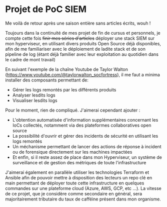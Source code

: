 # Projet de PoC SIEM

Me voilà de retour après une saison entière sans articles écrits, wouh !

Toujours dans la continuité de mes projet de fin de cursus et personnels, je compte cette fois ~~finir mes séries d'articles~~ déployer une stack SIEM sur mon hyperviseur, en utilisant divers produits Open Source déjà disponibles, afin de me familiariser avec le déploiement de ladite stack et de son pipeline de log (étant déjà familier avec leur exploitation au quotidien dans le cadre de mont travail)

En suivant l'exemple de la chaîne Youtube de Taylor Walton (https://www.youtube.com/@taylorwalton_socfortress), il me faut a minima installer des composants permettant de:

*	Gérer les logs remontés par les différents produits
*	Analyser lesdits logs
*	Visualiser lesdits logs 

Pour le moment, rien de compliqué. J'aimerai cependant ajouter  :

*	L'obtention automatisée d'information supplémentaires concernant les IoCs collectés, notamment via des plateformes collaboratives open source
*	La possibilité d'ouvrir et gérer des incidents de sécurité en utilisant les logs remontés
*	Un méchanisme permettant de lancer des actions de réponse à incident ou de forensique directement sur les machines impactées
*	Et enfin, si il reste assez de place dans mon Hyperviseur, un système de surveillance et de gestion des métriques de toute l'infrastructure


J'aimerai également en parallèle utiliser les technologies Terraform et Ansible afin de pouvoir mettre à disposition des lecteurs un repo clé en main permettant de déployer toute cette infrastructure en quelques commandes sur une plateforme cloud (Azure, AWS, GCP, etc ...). La vitesse de ce projet, que je considère comme secondaire en général, sera majoritairement tributaire du taux de cafféine présent dans mon organisme.